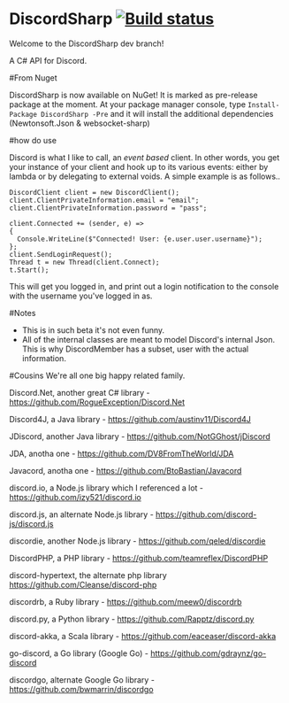 # DiscordSharp [![Build status](https://ci.appveyor.com/api/projects/status/6ufv2gtyrc087xrd/branch/dev?svg=true)](https://ci.appveyor.com/project/Luigifan/discordsharp/branch/dev)

Welcome to the DiscordSharp dev branch!

A C# API for Discord.

#From Nuget

DiscordSharp is now available on NuGet! It is marked as pre-release package at the moment. At your package manager console, type
`Install-Package DiscordSharp -Pre` and it will install the additional dependencies (Newtonsoft.Json & websocket-sharp)

#how do use

Discord is what I like to call, an *event based* client. In other words, you get your instance of your client and hook up to its various events: either by lambda or by delegating to external voids. A simple example is as follows..

```
DiscordClient client = new DiscordClient();
client.ClientPrivateInformation.email = "email";
client.ClientPrivateInformation.password = "pass";

client.Connected += (sender, e) =>
{
  Console.WriteLine($"Connected! User: {e.user.user.username}");
};
client.SendLoginRequest();
Thread t = new Thread(client.Connect);
t.Start();
```
This will get you logged in, and print out a login notification to the console with the username you've logged in as.

#Notes
* This is in such beta it's not even funny.
* All of the internal classes are meant to model Discord's internal Json. This is why DiscordMember has a subset, user with the actual information.

#Cousins
We're all one big happy related family. 

Discord.Net, another great C# library - https://github.com/RogueException/Discord.Net

Discord4J, a Java library - https://github.com/austinv11/Discord4J

JDiscord, another Java library - https://github.com/NotGGhost/jDiscord

JDA, anotha one - https://github.com/DV8FromTheWorld/JDA

Javacord, anotha one - https://github.com/BtoBastian/Javacord

discord.io, a Node.js library which I referenced a lot - https://github.com/izy521/discord.io

discord.js, an alternate Node.js library - https://github.com/discord-js/discord.js

discordie, another Node.js library - https://github.com/qeled/discordie

DiscordPHP, a PHP library - https://github.com/teamreflex/DiscordPHP

discord-hypertext, the alternate php library https://github.com/Cleanse/discord-php

discordrb, a Ruby library - https://github.com/meew0/discordrb

discord.py, a Python library - https://github.com/Rapptz/discord.py

discord-akka, a Scala library - https://github.com/eaceaser/discord-akka

go-discord, a Go library (Google Go) - https://github.com/gdraynz/go-discord

discordgo, alternate Google Go library - https://github.com/bwmarrin/discordgo
